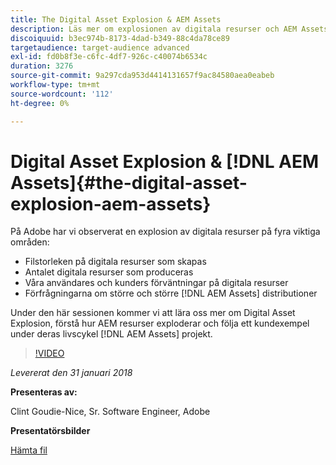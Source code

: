 ```yaml
---
title: The Digital Asset Explosion & AEM Assets
description: Läs mer om explosionen av digitala resurser och AEM Assets på Adobe.
discoiquuid: b3ec974b-8173-4dad-b349-88c4da78ce89
targetaudience: target-audience advanced
exl-id: fd0b8f3e-c6fc-4df7-926c-c40074b6534c
duration: 3276
source-git-commit: 9a297cda953d4414131657f9ac84580aea0eabeb
workflow-type: tm+mt
source-wordcount: '112'
ht-degree: 0%

---
```


# Digital Asset Explosion &amp; [!DNL AEM Assets]{#the-digital-asset-explosion-aem-assets}

På Adobe har vi observerat en explosion av digitala resurser på fyra viktiga områden:

* Filstorleken på digitala resurser som skapas
* Antalet digitala resurser som produceras
* Våra användares och kunders förväntningar på digitala resurser
* Förfrågningarna om större och större [!DNL AEM Assets] distributioner

Under den här sessionen kommer vi att lära oss mer om Digital Asset Explosion, förstå hur AEM resurser exploderar och följa ett kundexempel under deras livscykel [!DNL AEM Assets] projekt.

>[!VIDEO](https://video.tv.adobe.com/v/21474/?quality=9)

*Levererat den 31 januari 2018*

**Presenteras av:**

Clint Goudie-Nice, Sr. Software Engineer, Adobe

**Presentatörsbilder**

[Hämta fil](assets/1+30+18+the+digital+asset+explosion+gems.pdf)
<!--
[Get back to the Overview](https://helpx.adobe.com/experience-manager/kt/eseminars/gems/aem-index.html)
-->
